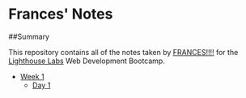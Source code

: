 # Frances' Notes

##Summary

This repository contains all of the notes taken by [FRANCES!!!!](https://github.com/frann-y) for the [Lighthouse Labs](https://www.lighthouselabs.ca/) Web Development Bootcamp.

* [Week 1](/Week_1)
  * [Day 1](/Week_1/Day_1)

